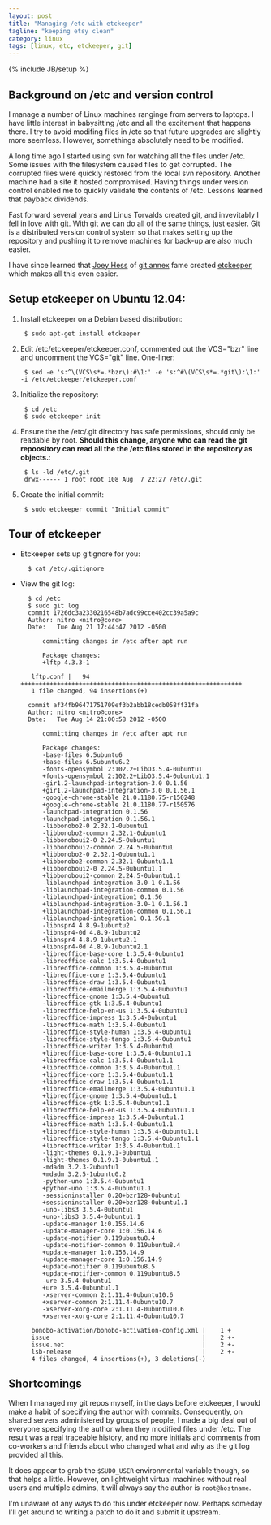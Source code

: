 ```yaml
---
layout: post
title: "Managing /etc with etckeeper"
tagline: "keeping etsy clean"
category: linux
tags: [linux, etc, etckeeper, git]
---
```

{% include JB/setup %}

## Background on /etc and version control

I manage a number of Linux machines ranginge from servers to laptops. I have little interest in babysitting /etc and all the excitement that happens there. I try to avoid modifing files in /etc so that future upgrades are slightly more seemless. However, somethings absolutely need to be modified.


A long time ago I started using svn for watching all the files under /etc. Some issues with the filesystem caused files to get corrupted. The corrupted files were quickly restored from the local svn repository. Another machine had a site it hosted compromised. Having things under version control enabled me to quickly validate the contents of /etc. Lessons learned that payback dividends. 

Fast forward several years and Linus Torvalds created git, and invevitably I fell in love with git. With git we can do all of the same things, just easier. Git is a distributed version control system so that makes setting up the repository and pushing it to remove machines for back-up are also much easier. 

I have since learned that [Joey Hess](http://joeyh.name/) of [git annex](http://git-annex.branchable.com/) fame created [etckeeper](http://joeyh.name/code/etckeeper/), which makes all this even easier.

## Setup etckeeper on Ubuntu 12.04:


1. Install etckeeper on a Debian based distribution:

		$ sudo apt-get install etckeeper

2. Edit /etc/etckeeper/etckeeper.conf, commented out the VCS="bzr" line and uncomment the VCS="git" line. One-liner:

		$ sed -e 's:^\(VCS\s*=.*bzr\):#\1:' -e 's:^#\(VCS\s*=.*git\):\1:' -i /etc/etckeeper/etckeeper.conf

3. Initialize the repository:

		$ cd /etc
		$ sudo etckeeper init

4. Ensure the the /etc/.git directory has safe permissions, should only be readable by root. **Should this change, anyone who can read the git repoository can read all the the /etc files stored in the repository as objects.**:

		$ ls -ld /etc/.git
		drwx------ 1 root root 108 Aug  7 22:27 /etc/.git

5. Create the initial commit:

		$ sudo etckeeper commit "Initial commit"

## Tour of etckeeper

* Etckeeper sets up gitignore for you:

		$ cat /etc/.gitignore

* View the git log:

		$ cd /etc
		$ sudo git log
		commit 1726dc3a2330216548b7adc99cce402cc39a5a9c
		Author: nitro <nitro@core>
		Date:   Tue Aug 21 17:44:47 2012 -0500

			committing changes in /etc after apt run

			Package changes:
			+lftp 4.3.3-1

		 lftp.conf |   94 +++++++++++++++++++++++++++++++++++++++++++++++++++++++++++++
		 1 file changed, 94 insertions(+)

		commit af34fb96471751709ef3b2abb18cedb058ff31fa
		Author: nitro <nitro@core>
		Date:   Tue Aug 14 21:00:58 2012 -0500

			committing changes in /etc after apt run

			Package changes:
			-base-files 6.5ubuntu6
			+base-files 6.5ubuntu6.2
			-fonts-opensymbol 2:102.2+LibO3.5.4-0ubuntu1
			+fonts-opensymbol 2:102.2+LibO3.5.4-0ubuntu1.1
			-gir1.2-launchpad-integration-3.0 0.1.56
			+gir1.2-launchpad-integration-3.0 0.1.56.1
			-google-chrome-stable 21.0.1180.75-r150248
			+google-chrome-stable 21.0.1180.77-r150576
			-launchpad-integration 0.1.56
			+launchpad-integration 0.1.56.1
			-libbonobo2-0 2.32.1-0ubuntu1
			-libbonobo2-common 2.32.1-0ubuntu1
			-libbonoboui2-0 2.24.5-0ubuntu1
			-libbonoboui2-common 2.24.5-0ubuntu1
			+libbonobo2-0 2.32.1-0ubuntu1.1
			+libbonobo2-common 2.32.1-0ubuntu1.1
			+libbonoboui2-0 2.24.5-0ubuntu1.1
			+libbonoboui2-common 2.24.5-0ubuntu1.1
			-liblaunchpad-integration-3.0-1 0.1.56
			-liblaunchpad-integration-common 0.1.56
			-liblaunchpad-integration1 0.1.56
			+liblaunchpad-integration-3.0-1 0.1.56.1
			+liblaunchpad-integration-common 0.1.56.1
			+liblaunchpad-integration1 0.1.56.1
			-libnspr4 4.8.9-1ubuntu2
			-libnspr4-0d 4.8.9-1ubuntu2
			+libnspr4 4.8.9-1ubuntu2.1
			+libnspr4-0d 4.8.9-1ubuntu2.1
			-libreoffice-base-core 1:3.5.4-0ubuntu1
			-libreoffice-calc 1:3.5.4-0ubuntu1
			-libreoffice-common 1:3.5.4-0ubuntu1
			-libreoffice-core 1:3.5.4-0ubuntu1
			-libreoffice-draw 1:3.5.4-0ubuntu1
			-libreoffice-emailmerge 1:3.5.4-0ubuntu1
			-libreoffice-gnome 1:3.5.4-0ubuntu1
			-libreoffice-gtk 1:3.5.4-0ubuntu1
			-libreoffice-help-en-us 1:3.5.4-0ubuntu1
			-libreoffice-impress 1:3.5.4-0ubuntu1
			-libreoffice-math 1:3.5.4-0ubuntu1
			-libreoffice-style-human 1:3.5.4-0ubuntu1
			-libreoffice-style-tango 1:3.5.4-0ubuntu1
			-libreoffice-writer 1:3.5.4-0ubuntu1
			+libreoffice-base-core 1:3.5.4-0ubuntu1.1
			+libreoffice-calc 1:3.5.4-0ubuntu1.1
			+libreoffice-common 1:3.5.4-0ubuntu1.1
			+libreoffice-core 1:3.5.4-0ubuntu1.1
			+libreoffice-draw 1:3.5.4-0ubuntu1.1
			+libreoffice-emailmerge 1:3.5.4-0ubuntu1.1
			+libreoffice-gnome 1:3.5.4-0ubuntu1.1
			+libreoffice-gtk 1:3.5.4-0ubuntu1.1
			+libreoffice-help-en-us 1:3.5.4-0ubuntu1.1
			+libreoffice-impress 1:3.5.4-0ubuntu1.1
			+libreoffice-math 1:3.5.4-0ubuntu1.1
			+libreoffice-style-human 1:3.5.4-0ubuntu1.1
			+libreoffice-style-tango 1:3.5.4-0ubuntu1.1
			+libreoffice-writer 1:3.5.4-0ubuntu1.1
			-light-themes 0.1.9.1-0ubuntu1
			+light-themes 0.1.9.1-0ubuntu1.1
			-mdadm 3.2.3-2ubuntu1
			+mdadm 3.2.5-1ubuntu0.2
			-python-uno 1:3.5.4-0ubuntu1
			+python-uno 1:3.5.4-0ubuntu1.1
			-sessioninstaller 0.20+bzr128-0ubuntu1
			+sessioninstaller 0.20+bzr128-0ubuntu1.1
			-uno-libs3 3.5.4-0ubuntu1
			+uno-libs3 3.5.4-0ubuntu1.1
			-update-manager 1:0.156.14.6
			-update-manager-core 1:0.156.14.6
			-update-notifier 0.119ubuntu8.4
			-update-notifier-common 0.119ubuntu8.4
			+update-manager 1:0.156.14.9
			+update-manager-core 1:0.156.14.9
			+update-notifier 0.119ubuntu8.5
			+update-notifier-common 0.119ubuntu8.5
			-ure 3.5.4-0ubuntu1
			+ure 3.5.4-0ubuntu1.1
			-xserver-common 2:1.11.4-0ubuntu10.6
			+xserver-common 2:1.11.4-0ubuntu10.7
			-xserver-xorg-core 2:1.11.4-0ubuntu10.6
			+xserver-xorg-core 2:1.11.4-0ubuntu10.7

		 bonobo-activation/bonobo-activation-config.xml |    1 +
		 issue                                          |    2 +-
		 issue.net                                      |    2 +-
		 lsb-release                                    |    2 +-
		 4 files changed, 4 insertions(+), 3 deletions(-)


## Shortcomings

When I managed my git repos myself, in the days before etckeeper, I would make a habit of specifying the author with commits.  Consequently, on shared servers administered by groups of people, I made a big deal out of everyone specifying the author when they modified files under /etc.  The result was a real traceable history, and no more initials and comments from co-workers and friends about who changed what and why as the git log provided all this.

It does appear to grab the `$SUDO_USER` environmental variable though, so that helps a little. However, on lightweight virtual machines without real users and multiple admins, it will always say the author is `root@hostname`.

I'm unaware of any ways to do this under etckeeper now.  Perhaps someday I'll get around to writing a patch to do it and submit it upstream.   
